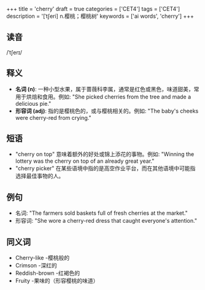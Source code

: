 +++
title = 'cherry'
draft = true
categories = ['CET4']
tags = ['CET4']
description = '[ˈt∫eri] n.樱桃；樱桃树'
keywords = ['ai words', 'cherry']
+++

## 读音
/ˈtʃerɪ/

## 释义
- **名词 (n)**: 一种小型水果，属于蔷薇科李属，通常是红色或黑色，味道甜美，常用于烘焙和食用。例如: "She picked cherries from the tree and made a delicious pie."
- **形容词 (adj)**: 指的是樱桃色的，或与樱桃相关的。例如: "The baby's cheeks were cherry-red from crying."

## 短语
- "cherry on top" 意味着额外的好处或锦上添花的事物。例如: "Winning the lottery was the cherry on top of an already great year."
- "cherry picker" 在某些语境中指的是高空作业平台，而在其他语境中可能指选择最佳事物的人。

## 例句
- 名词: "The farmers sold baskets full of fresh cherries at the market."
- 形容词: "She wore a cherry-red dress that caught everyone's attention."

## 同义词
- Cherry-like
-樱桃般的
- Crimson
-深红的
- Reddish-brown
-红褐色的
- Fruity
-果味的（形容樱桃的味道）
